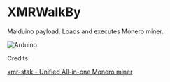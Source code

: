 # XMRWalkBy

Malduino payload. Loads and executes Monero miner.

![Arduino](https://github.com/mrpnkt/XMRWalkBy/raw/master/xmr_malduino.jpg "Arduino Genuino Micro")


Credits: 

[xmr-stak - Unified All-in-one Monero miner](https://github.com/fireice-uk/xmr-stak)
